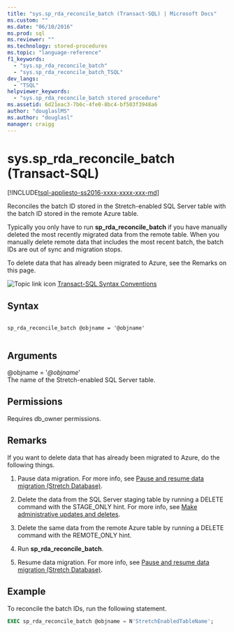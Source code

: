 ```yaml
---
title: "sys.sp_rda_reconcile_batch (Transact-SQL) | Microsoft Docs"
ms.custom: ""
ms.date: "06/10/2016"
ms.prod: sql
ms.reviewer: ""
ms.technology: stored-procedures
ms.topic: "language-reference"
f1_keywords: 
  - "sys.sp_rda_reconcile_batch"
  - "sys.sp_rda_reconcile_batch_TSQL"
dev_langs: 
  - "TSQL"
helpviewer_keywords: 
  - "sys.sp_rda_reconcile_batch stored procedure"
ms.assetid: 6d21eac3-7b6c-4fe0-8bc4-bf503f3948a6
author: "douglaslMS"
ms.author: "douglasl"
manager: craigg
---
```

# sys.sp_rda_reconcile_batch (Transact-SQL)
[!INCLUDE[tsql-appliesto-ss2016-xxxx-xxxx-xxx-md](../../includes/tsql-appliesto-ss2016-xxxx-xxxx-xxx-md.md)]

  Reconciles the batch ID stored in the Stretch-enabled SQL Server table with the batch ID stored in the remote Azure table.  
  
 Typically you only have to run **sp_rda_reconcile_batch** if you have manually deleted the most recently migrated data from the remote table. When you manually delete remote data that includes the most recent batch, the batch IDs are out of sync and migration stops.  
 
 To delete data that has already been migrated to Azure, see the Remarks on this page.
  
 ![Topic link icon](../../database-engine/configure-windows/media/topic-link.gif "Topic link icon") [Transact-SQL Syntax Conventions](../../t-sql/language-elements/transact-sql-syntax-conventions-transact-sql.md)  
   
## Syntax  
  
```  
  
sp_rda_reconcile_batch @objname = '@objname'  
  
```  
  
## Arguments  
 \@objname = '*\@objname*'  
 The name of the Stretch-enabled SQL Server table.  
  
## Permissions  
 Requires db_owner permissions.  
  
## Remarks  
 If you want to delete data that has already been migrated to Azure, do the following things.  
  
1.  Pause data migration. For more info, see [Pause and resume data migration &#40;Stretch Database&#41;](../../sql-server/stretch-database/pause-and-resume-data-migration-stretch-database.md).  
  
2.  Delete the data from the SQL Server staging table by running a DELETE command with the STAGE_ONLY hint. For more info, see [Make administrative updates and deletes](../../sql-server/stretch-database/manage-and-troubleshoot-stretch-database.md#adminHints).
  
3.  Delete the  same data from the remote Azure table by running a DELETE command with the REMOTE_ONLY hint.  
  
4.  Run **sp_rda_reconcile_batch**.  
  
5.  Resume data migration. For more info, see [Pause and resume data migration &#40;Stretch Database&#41;](../../sql-server/stretch-database/pause-and-resume-data-migration-stretch-database.md).  
  
## Example  
 To reconcile the batch IDs, run the following statement.  
  
```sql  
EXEC sp_rda_reconcile_batch @objname = N'StretchEnabledTableName';  
```  
  
  
